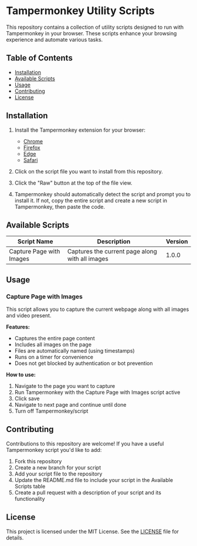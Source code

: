 # Tampermonkey Utility Scripts

This repository contains a collection of utility scripts designed to run with Tampermonkey in your browser. These scripts enhance your browsing experience and automate various tasks.

## Table of Contents

- [Installation](#installation)
- [Available Scripts](#available-scripts)
- [Usage](#usage)
- [Contributing](#contributing)
- [License](#license)

## Installation

1. Install the Tampermonkey extension for your browser:
   - [Chrome](https://chrome.google.com/webstore/detail/tampermonkey/dhdgffkkebhmkfjojejmpbldmpobfkfo)
   - [Firefox](https://addons.mozilla.org/en-US/firefox/addon/tampermonkey/)
   - [Edge](https://microsoftedge.microsoft.com/addons/detail/tampermonkey/iikmkjmpaadaobahmlepeloendndfphd)
   - [Safari](https://apps.apple.com/us/app/tampermonkey/id1482490089)

2. Click on the script file you want to install from this repository.
3. Click the "Raw" button at the top of the file view.
4. Tampermonkey should automatically detect the script and prompt you to install it. If not, copy the entire script and create a new script in Tampermonkey, then paste the code.

## Available Scripts

| Script Name | Description | Version |
|-------------|-------------|---------|
| Capture Page with Images | Captures the current page along with all images | 1.0.0 |

## Usage

### Capture Page with Images

This script allows you to capture the current webpage along with all images and video present. 

**Features:**
- Captures the entire page content
- Includes all images on the page
- Files are automatically named (using timestamps)
- Runs on a timer for convenience
- Does not get blocked by authentication or bot prevention

**How to use:**
1. Navigate to the page you want to capture
2. Run Tampermonkey with the Capture Page with Images script active
3. Click save
4. Navigate to next page and continue until done
5. Turn off Tampermonkey/script

## Contributing

Contributions to this repository are welcome! If you have a useful Tampermonkey script you'd like to add:

1. Fork this repository
2. Create a new branch for your script
3. Add your script file to the repository
4. Update the README.md file to include your script in the Available Scripts table
5. Create a pull request with a description of your script and its functionality

## License

This project is licensed under the MIT License. See the [LICENSE](LICENSE) file for details.

